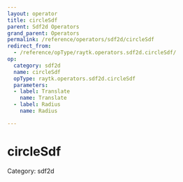 ```yaml
---
layout: operator
title: circleSdf
parent: Sdf2d Operators
grand_parent: Operators
permalink: /reference/operators/sdf2d/circleSdf
redirect_from:
  - /reference/opType/raytk.operators.sdf2d.circleSdf/
op:
  category: sdf2d
  name: circleSdf
  opType: raytk.operators.sdf2d.circleSdf
  parameters:
  - label: Translate
    name: Translate
  - label: Radius
    name: Radius

---
```


# circleSdf

Category: sdf2d

